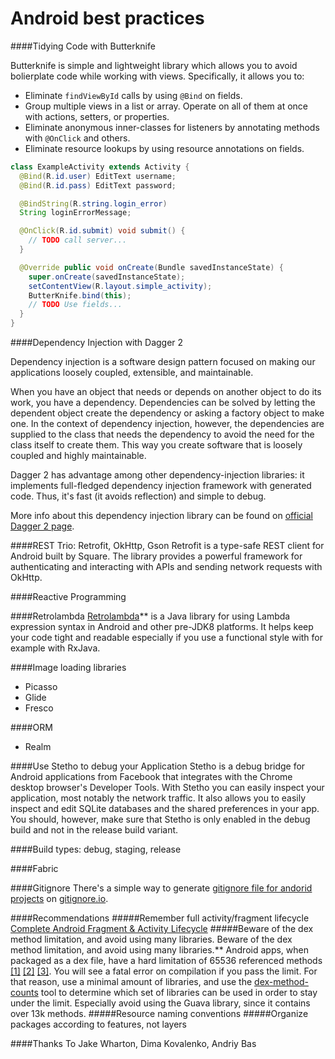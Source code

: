 # Android best practices

####Tidying Code with Butterknife

Butterknife is simple and lightweight library which allows you to avoid bolierplate code while working with views. Specifically, it allows you to:
 * Eliminate `findViewById` calls by using `@Bind` on fields.
 * Group multiple views in a list or array. Operate on all of them at once with actions,
   setters, or properties.
 * Eliminate anonymous inner-classes for listeners by annotating methods with `@OnClick` and others.
 * Eliminate resource lookups by using resource annotations on fields.


```java
class ExampleActivity extends Activity {
  @Bind(R.id.user) EditText username;
  @Bind(R.id.pass) EditText password;

  @BindString(R.string.login_error)
  String loginErrorMessage;

  @OnClick(R.id.submit) void submit() {
    // TODO call server...
  }

  @Override public void onCreate(Bundle savedInstanceState) {
    super.onCreate(savedInstanceState);
    setContentView(R.layout.simple_activity);
    ButterKnife.bind(this);
    // TODO Use fields...
  }
}
```


####Dependency Injection with Dagger 2

Dependency injection is a software design pattern focused on making our applications loosely coupled, extensible, and maintainable.

When you have an object that needs or depends on another object to do its work, you have a dependency. Dependencies can be solved by letting the dependent object create the dependency or asking a factory object to make one. In the context of dependency injection, however, the dependencies are supplied to the class that needs the dependency to avoid the need for the class itself to create them. This way you create software that is loosely coupled and highly maintainable.

Dagger 2 has advantage among other dependency-injection libraries: it implements full-fledged dependency injection framework with generated code. Thus, it's fast (it avoids reflection) and simple to debug.

More info about this dependency injection library can be found on [official Dagger 2 page](http://google.github.io/dagger/users-guide).


####REST Trio: Retrofit, OkHttp, Gson
Retrofit is a type-safe REST client for Android built by Square. The library provides a powerful framework for authenticating and interacting with APIs and sending network requests with OkHttp.

####Reactive Programming

####Retrolambda
[Retrolambda](https://github.com/evant/gradle-retrolambda)** is a Java library for using Lambda expression syntax in Android and other pre-JDK8 platforms. It helps keep your code tight and readable especially if you use a functional style with for example with RxJava.


####Image loading libraries
* Picasso
* Glide
* Fresco


####ORM
* Realm

####Use Stetho to debug your Application
Stetho is a debug bridge for Android applications from Facebook that integrates with the Chrome desktop browser's Developer Tools. With Stetho you can easily inspect your application, most notably the network traffic. It also allows you to easily inspect and edit SQLite databases and the shared preferences in your app. You should, however, make sure that Stetho is only enabled in the debug build and not in the release build variant.

####Build types: debug, staging, release

####Fabric

####Gitignore 
There's a simple way to generate [gitignore file for andorid projects](https://www.gitignore.io/api/linux%2Cwindows%2Cosx%2Candroid%2Cintellij%2Cgradle) on [gitignore.io](www.gitignore.io).

####Recommendations
#####Remember full activity/fragment lifecycle
[Complete Android Fragment & Activity Lifecycle](https://github.com/xxv/android-lifecycle#complete-android-fragment--activity-lifecycle)
#####Beware of the dex method limitation, and avoid using many libraries.
Beware of the dex method limitation, and avoid using many libraries.** Android apps, when packaged as a dex file, have a hard limitation of 65536 referenced methods [[1]](https://medium.com/@rotxed/dex-skys-the-limit-no-65k-methods-is-28e6cb40cf71) [[2]](http://blog.persistent.info/2014/05/per-package-method-counts-for-androids.html) [[3]](http://jakewharton.com/play-services-is-a-monolith/). You will see a fatal error on compilation if you pass the limit. For that reason, use a minimal amount of libraries, and use the [dex-method-counts](https://github.com/mihaip/dex-method-counts) tool to determine which set of libraries can be used in order to stay under the limit. Especially avoid using the Guava library, since it contains over 13k methods.
#####Resource naming conventions
#####Organize packages according to features, not layers

####Thanks To
Jake Wharton, Dima Kovalenko, Andriy Bas
